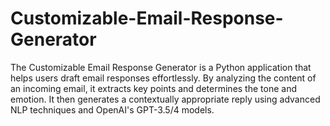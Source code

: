# Customizable-Email-Response-Generator
The Customizable Email Response Generator is a Python application that helps users draft email responses effortlessly. By analyzing the content of an incoming email, it extracts key points and determines the tone and emotion. It then generates a contextually appropriate reply using advanced NLP techniques and OpenAI's GPT-3.5/4 models. 
